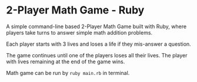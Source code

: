 
# 2-Player Math Game - Ruby

A simple command-line based 2-Player Math Game built with Ruby, where players take turns to answer simple math addition problems. 

Each player starts with 3 lives and loses a life if they mis-answer a question. 

The game continues until one of the players loses all their lives. The player with lives remaining at the end of the game wins.

Math game can be run by ```ruby main.rb``` in terminal.
